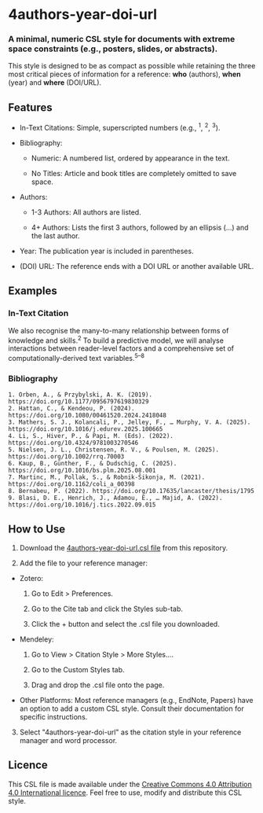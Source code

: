 # 4authors-year-doi-url

### A minimal, numeric CSL style for documents with extreme space constraints (e.g., posters, slides, or abstracts).

This style is designed to be as compact as possible while retaining the three most critical pieces of information for a reference: **who** (authors), **when** (year) and **where** (DOI/URL). 

## Features

- In-Text Citations: Simple, superscripted numbers (e.g., <sup>1</sup>, <sup>2</sup>, <sup>3</sup>).

- Bibliography:

  - Numeric: A numbered list, ordered by appearance in the text.

  - No Titles: Article and book titles are completely omitted to save space.

- Authors:

  - 1-3 Authors: All authors are listed.

  - 4+ Authors: Lists the first 3 authors, followed by an ellipsis (…) and the last author.

- Year: The publication year is included in parentheses.

- (DOI) URL: The reference ends with a DOI URL or another available URL.

## Examples

### In-Text Citation

We also recognise the many-to-many relationship between forms of knowledge and skills.<sup>2</sup> To build a predictive model, we will analyse interactions between reader-level factors and a comprehensive set of computationally-derived text variables.<sup>5–8</sup>

### Bibliography

```
1. Orben, A., & Przybylski, A. K. (2019). https://doi.org/10.1177/0956797619830329
2. Hattan, C., & Kendeou, P. (2024). https://doi.org/10.1080/00461520.2024.2418048
3. Mathers, S. J., Kolancali, P., Jelley, F., … Murphy, V. A. (2025). https://doi.org/10.1016/j.edurev.2025.100665
4. Li, S., Hiver, P., & Papi, M. (Eds). (2022). https://doi.org/10.4324/9781003270546
5. Nielsen, J. L., Christensen, R. V., & Poulsen, M. (2025). https://doi.org/10.1002/rrq.70003
6. Kaup, B., Günther, F., & Dudschig, C. (2025). https://doi.org/10.1016/bs.plm.2025.08.001
7. Martinc, M., Pollak, S., & Robnik-Šikonja, M. (2021). https://doi.org/10.1162/coli_a_00398
8. Bernabeu, P. (2022). https://doi.org/10.17635/lancaster/thesis/1795
9. Blasi, D. E., Henrich, J., Adamou, E., … Majid, A. (2022). https://doi.org/10.1016/j.tics.2022.09.015
```

## How to Use

1. Download the [4authors-year-doi-url.csl file](https://github.com/pablobernabeu/4authors-year-doi-url/blob/main/4authors-year-doi-url) from this repository.

2. Add the file to your reference manager:

  - Zotero:

    1. Go to Edit > Preferences.

    2. Go to the Cite tab and click the Styles sub-tab.

    3. Click the + button and select the .csl file you downloaded.

  - Mendeley:

    1. Go to View > Citation Style > More Styles....

    2. Go to the Custom Styles tab.

    3. Drag and drop the .csl file onto the page.

  - Other Platforms: Most reference managers (e.g., EndNote, Papers) have an option to add a custom CSL style. Consult their documentation for specific instructions.

3. Select "4authors-year-doi-url" as the citation style in your reference manager and word processor.

## Licence

This CSL file is made available under the [Creative Commons 4.0 Attribution 4.0 International licence](/licence.md). Feel free to use, modify and distribute this CSL style.
